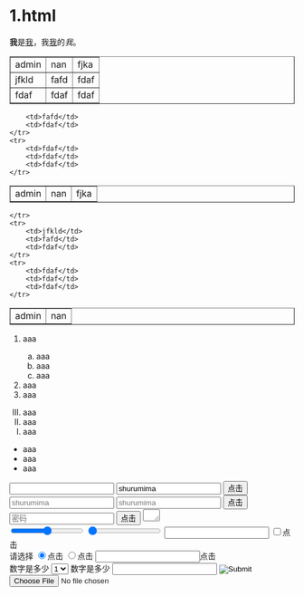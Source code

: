 # 1.html
<body>
<b>我</b>是<u>我</u>，我<a href="https://www.tmall.com/?ali_trackid=2:mm_26632332_7318258_24122785:1521463905_256_492597869">我</a>的<em>我</em>。
<p></p>
<table border="1px" cellspacing="0px" align="center" >
    <tr >
        <td>admin</td>
        <td>nan</td>
        <td>fjka</td>
    </tr>
    <tr>
        <td>jfkld</td>
        <td>fafd</td>
        <td>fdaf</td>
    </tr>
    <tr>
        <td>fdaf</td>
        <td>fdaf</td>
        <td>fdaf</td>
    </tr>
</table>
<table border="1px" cellspacing="0px" align="center" >
   <tr >
        <td rowspan="2">admin</td>
        <td>nan</td>
        <td>fjka</td>
    </tr>
    <tr>

        <td>fafd</td>
        <td>fdaf</td>
    </tr>
    <tr>
        <td>fdaf</td>
        <td>fdaf</td>
        <td>fdaf</td>
    </tr>
</table>
<table border="1px" cellspacing="0px" align="center" >
    <tr >
        <td>admin</td>
        <td colspan="2">nan</td>

    </tr>
    <tr>
        <td>jfkld</td>
        <td>fafd</td>
        <td>fdaf</td>
    </tr>
    <tr>
        <td>fdaf</td>
        <td>fdaf</td>
        <td>fdaf</td>
    </tr>
</table>
<ol>
    <li>aaa</li>
    <ol TYPE="a">
        <li>aaa</li>
        <li>aaa</li>
        <li>aaa</li>
    </ol>
    <li>aaa</li>
    <li>aaa</li>
</ol>
<ol reversed type="I">
    <li>aaa</li>
    <li>aaa</li>
    <li>aaa</li>
</ol>
<UL>
    <li>aaa</li>
    <li>aaa</li>
    <li>aaa</li>
</UL>
<form action=""  >
    <input type="text">
    <input type="text"  value="shurumima">
    <button>点击</button>
    <input type="text" placeholder="shurumima">
    <input type="text" placeholder="shurumima" maxlength="8">
    <input type="button" value="点击">
    <input type="password"  placeholder="密码" >
    <input type="submit" value="点击"><!--提交表单-->
    <textarea name="" id="" cols="1" rows="1"></textarea>
    <br>
    <input type="range"min="-100" max="100" >
    <input type="range"min="-100" max="100" step="100" value="-100">
    <input type="number">
    <input type="checkbox" >点击
    <br>
    请选择
    <input type="radio" name="a" checked>点击
    <input type="radio" name="a">点击
    <input type ="radio  " name="a">点击
    <br>
  数字是多少
    <select    >
        <option>1</option>
        <option>2</option>
        <option>3</option>
    </select>
    数字是多少
    <input type="text" list="abc">
    <datalist id="abc">
        <option value="1"></option>
        <option value="2"></option>
        <option value="3"></option>
    </datalist>
    <input type="image" src="下载.jpg">
    <input type="file">
</form>
</body>
</html>

